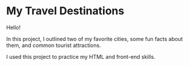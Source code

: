 # My Travel Destinations

Hello!

In this project, I outlined two of my favorite cities, some fun facts about them, and common tourist attractions.

I used this project to practice my HTML and front-end skills.
